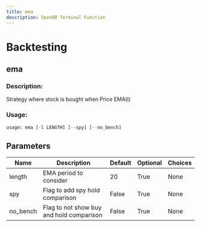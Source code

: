 ```yaml
---
title: ema
description: OpenBB Terminal Function
---
```


# Backtesting

## ema

### Description: 

Strategy where stock is bought when Price  EMA(l)

### Usage: 
```python
usage: ema [-l LENGTH] [--spy] [--no_bench]
```

## Parameters

| Name | Description | Default | Optional | Choices |
| ---- | ----------- | ------- | -------- | ------- |
| length | EMA period to consider | 20 | True | None |
| spy | Flag to add spy hold comparison | False | True | None |
| no_bench | Flag to not show buy and hold comparison | False | True | None |


